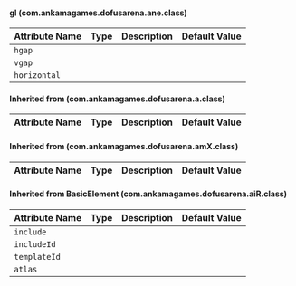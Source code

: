 #### gl (com.ankamagames.dofusarena.ane.class)

| Attribute Name | Type | Description | Default Value |
|-----|----|---|---|
|``hgap``|        |        |
|``vgap``|        |        |
|``horizontal``|        |        |
#### Inherited from  (com.ankamagames.dofusarena.a.class)

| Attribute Name | Type | Description | Default Value |
|-----|----|---|---|
#### Inherited from  (com.ankamagames.dofusarena.amX.class)

| Attribute Name | Type | Description | Default Value |
|-----|----|---|---|
#### Inherited from BasicElement (com.ankamagames.dofusarena.aiR.class)

| Attribute Name | Type | Description | Default Value |
|-----|----|---|---|
|``include``|        |        |
|``includeId``|        |        |
|``templateId``|        |        |
|``atlas``|        |        |
